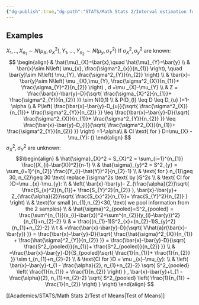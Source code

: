 ```yaml
---
{"dg-publish":true,"dg-path":"STATS/Math Stats 2/Interval estimation for the difference between means.md","permalink":"/stats/math-stats-2/interval-estimation-for-the-difference-between-means/","created":"2025-02-27T20:01:29.326-05:00","updated":"2025-07-07T17:32:42.443-04:00"}
---
```



## Examples
$X_{1},..,X_{n_{1}}\sim N(\mu_{X},\sigma^2_{X}),\, Y_{1},\dots,Y_{n_{2}}\sim N(\mu_{y},\sigma^2_{Y})$
If $\sigma^2_{X},\sigma^2_{y}$ are known:
$$
\begin{align}
 & \hat{\mu}_{X}=\bar{x},\quad \hat{\mu}_{Y}=\bar{y} \\
 & \bar{x}\sim N\left( \mu_{x}, \frac{\sigma^2_{x}}{n_{1}}  \right), \quad \bar{y}\sim N\left( \mu_{Y}, \frac{\sigma^2_{Y}}{n_{2}} \right) \\
 & \bar{x}-\bar{y}\sim N\left( \mu _{X},\mu_{Y}, \frac{\sigma^2_{X}}{n_{1}}+ \frac{\sigma_{Y}^2}{n_{2}} \right) , d =\mu _{X}-\mu_{Y} \\
 & Z = \frac{\bar{x}-\bar{y}-D}{\sqrt{ \frac{\sigma_{X}^2}{n_{1}}+ \frac{\sigma^2_{Y}}{n_{2}}  }} \sim N(0,1) \\
 & P(D_{l} \leq D \leq D_{u} )=1-\alpha \\
 & P\left( \frac{\bar{x}-\bar{y}-D_{u}}{\sqrt{ \frac{\sigma^2_{X}}{n_{1}}+ \frac{\sigma^2_{Y}}{n_{2}} }}  \leq \frac{\bar{x}-\bar{y}-D}{\sqrt{ \frac{\sigma^2_{X}}{n_{1}}+ \frac{\sigma^2_{Y}}{n_{2}} }}  \leq \frac{\bar{x}-\bar{y}-D_{l}}{\sqrt{ \frac{\sigma^2_{X}}{n_{1}}+ \frac{\sigma^2_{Y}}{n_{2}} }} \right) =1-\alpha\\
 & CI \text{ for } D=\mu_{X} - \mu_{Y}: ()
\end{align}
$$
$\sigma^2_{X},\sigma^2_{Y}$ are unknown:
$$\begin{align}
 & \hat{\sigma}_{X}^2 = S_{X}^2 = \sum_{i=1}^{n_{1}} \frac{(X_{i}-\bar{X})^2}{n-1} \\
 & \hat{\sigma}_{y}^2 = S^2_{y} = \sum_{i=1}^{n_{2}} \frac{(Y_{i}-\hat{Y})^2}{n_{2}-1} \\
 & \text{ for } n_{1}\geq 30, n_{2}\geq 30 \text{ replace }\sigma^2s \text{ by }S^2s \\
 & \text{ CI for }D=\mu _{x}-\mu_{y}:  \\
 & \left( \bar{x}-\bar{y}- Z_{\frac{\alpha}{2}}\sqrt{ \frac{S_{x}^2}{n_{1}}+ \frac{S_{Y}^2}{n_{2}} }, \bar{x}-\bar{y}+ Z_{\frac{\alpha}{2}}\sqrt{ \frac{S_{x}^2}{n_{1}}+ \frac{S_{Y}^2}{n_{2}} } \right) \\
 & \text{for small }n_{1},n_{2}<30, \text{ we pool information from the 2 samples} \\
 & \hat{\sigma}^2_{pooled}=S^2_{pooled} = \frac{\sum^{n_{1}}(x_{i}-\bar{x})^2+\sum^{n_{2}}(y_{i}-\bar{y})^2}{n_{1}+n_{2}-2} \\
 & = \frac{(n_{1}-1)S^2_{x}+(n_{2}-1)S_{y}^2}{n_{1}+n_{2}-2} \\
t & =\frac{\bar{x}-\bar{y}-D}{\sqrt{ V\hat{a}r(\bar{x}-\bar{y}) }} = \frac{\bar{x}-\bar{y}-D}{\sqrt{ \frac{\hat{\sigma}^2_{X}}{n_{1}} + \frac{\hat{\sigma}^2_{Y}}{n_{2}}  }} = \frac{\bar{x}-\bar{y}-D}{\sqrt{  \frac{S^2_{pooled}}{n_{1}}+ \frac{S^2_{pooled}}{n_{2}} }} \\
 & =\frac{\bar{x}-\bar{y}-D}{S_{pooled}\sqrt{ \frac{1}{n_{1}}+ \frac{1}{n_{2}} }} \sim t_{n_{1}+n_{2}-2} \\
 & \text{CI for }D = \mu _{x}-\mu_{y}: \\
 & \left( \bar{x}-\bar{y}-t_{1 - \frac{\alpha}{2}, n_{1}+n_{2}-2} \sqrt{  S^2_{pooled} \left( \frac{1}{n_{1}} + \frac{1}{n_{2}} \right) }  , \bar{x}-\bar{y}+t_{1 - \frac{\alpha}{2}, n_{1}+n_{2}-2} \sqrt{  S^2_{pooled} \left( \frac{1}{n_{1}} + \frac{1}{n_{2}} \right) }  \right)
\end{align}
$$

[[Academics/STATS/Math Stats 2/Test of Means\|Test of Means]] 